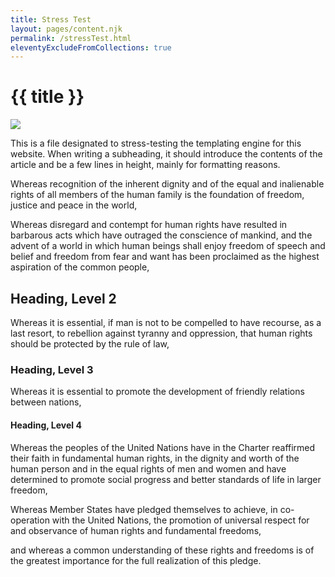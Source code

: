 ```yaml
---
title: Stress Test
layout: pages/content.njk
permalink: /stressTest.html
eleventyExcludeFromCollections: true	
---
```


# {{ title }}
<img class="placeholder-img" src="/assets/img/placeholder-03.jpg"></img>
<div class="subheading">
This is a file designated to stress-testing the templating engine for this website. When writing a subheading, it should introduce the contents of the article and be a few lines in height, mainly for formatting reasons. 
</div>

Whereas recognition of the inherent dignity and of the equal and inalienable rights of all members of the human family is the foundation of freedom, justice and peace in the world,
  
Whereas disregard and contempt for human rights have resulted in barbarous acts which have outraged the conscience of mankind, and the advent of a world in which human beings shall enjoy freedom of speech and belief and freedom from fear and want has been proclaimed as the highest aspiration of the common people,
## Heading, Level 2
Whereas it is essential, if man is not to be compelled to have recourse, as a last resort, to rebellion against tyranny and oppression, that human rights should be protected by the rule of law,
### Heading, Level 3
Whereas it is essential to promote the development of friendly relations between nations,
#### Heading, Level 4
​Whereas the peoples of the United Nations have in the Charter reaffirmed their faith in fundamental human rights, in the dignity and worth of the human person and in the equal rights of men and women and have determined to promote social progress and better standards of life in larger freedom,
  
Whereas Member States have pledged themselves to achieve, in co-operation with the United Nations, the promotion of universal respect for and observance of human rights and fundamental freedoms,
  
and whereas a common understanding of these rights and freedoms is of the greatest importance for the full realization of this pledge.